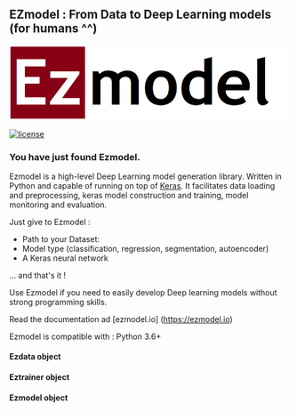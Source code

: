 ## EZmodel : From Data to Deep Learning models (for humans ^^)

![EZ logo](./images/ezmodel.png)

[![license](https://img.shields.io/github/license/mashape/apistatus.svg?maxAge=2592000)](https://github.com/dl4d/ezmodel/blob/master/LICENSE)

### You have just found Ezmodel.

Ezmodel is a high-level Deep Learning model generation library. Written in Python and capable of running on top of [Keras](https:/github.com/keras-team/keras/). It facilitates data loading and preprocessing, keras model construction and training, model monitoring and evaluation.

Just give to Ezmodel :
- Path to your Dataset:
- Model type (classification, regression, segmentation, autoencoder)
- A Keras neural network

 ... and that's it !

Use Ezmodel if you need to easily develop Deep learning models without strong programming skills.

Read the documentation  ad [ezmodel.io] (https://ezmodel.io)

Ezmodel is compatible with : Python 3.6+


#### Ezdata object

#### Eztrainer object

#### Ezmodel object
